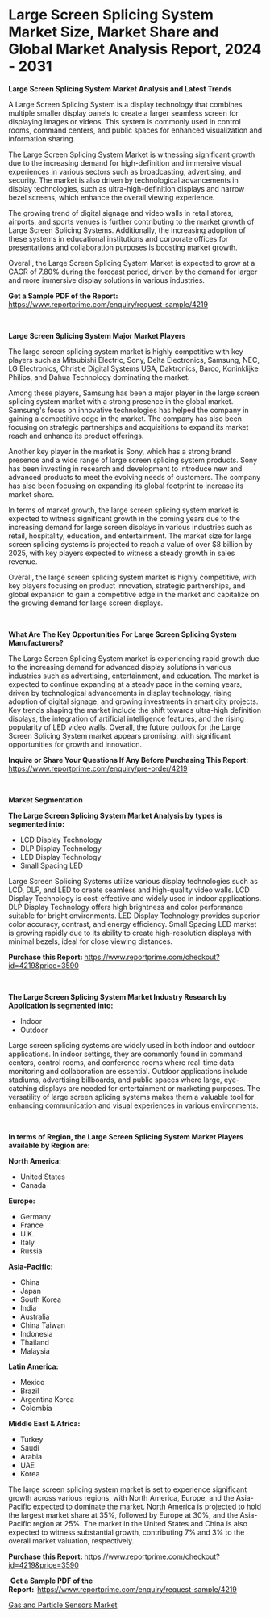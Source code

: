 <p><h1>Large Screen Splicing System Market Size, Market Share and Global Market Analysis Report, 2024 - 2031</h1></p><p><strong>Large Screen Splicing System Market Analysis and Latest Trends</strong></p>
<p><p>A Large Screen Splicing System is a display technology that combines multiple smaller display panels to create a larger seamless screen for displaying images or videos. This system is commonly used in control rooms, command centers, and public spaces for enhanced visualization and information sharing.</p><p>The Large Screen Splicing System Market is witnessing significant growth due to the increasing demand for high-definition and immersive visual experiences in various sectors such as broadcasting, advertising, and security. The market is also driven by technological advancements in display technologies, such as ultra-high-definition displays and narrow bezel screens, which enhance the overall viewing experience.</p><p>The growing trend of digital signage and video walls in retail stores, airports, and sports venues is further contributing to the market growth of Large Screen Splicing Systems. Additionally, the increasing adoption of these systems in educational institutions and corporate offices for presentations and collaboration purposes is boosting market growth.</p><p>Overall, the Large Screen Splicing System Market is expected to grow at a CAGR of 7.80% during the forecast period, driven by the demand for larger and more immersive display solutions in various industries.</p></p>
<p><strong>Get a Sample PDF of the Report:&nbsp;</strong> <a href="https://www.reportprime.com/enquiry/request-sample/4219">https://www.reportprime.com/enquiry/request-sample/4219</a></p>
<p>&nbsp;</p>
<p><strong>Large Screen Splicing System Major Market Players</strong></p>
<p><p>The large screen splicing system market is highly competitive with key players such as Mitsubishi Electric, Sony, Delta Electronics, Samsung, NEC, LG Electronics, Christie Digital Systems USA, Daktronics, Barco, Koninklijke Philips, and Dahua Technology dominating the market. </p><p>Among these players, Samsung has been a major player in the large screen splicing system market with a strong presence in the global market. Samsung's focus on innovative technologies has helped the company in gaining a competitive edge in the market. The company has also been focusing on strategic partnerships and acquisitions to expand its market reach and enhance its product offerings.</p><p>Another key player in the market is Sony, which has a strong brand presence and a wide range of large screen splicing system products. Sony has been investing in research and development to introduce new and advanced products to meet the evolving needs of customers. The company has also been focusing on expanding its global footprint to increase its market share.</p><p>In terms of market growth, the large screen splicing system market is expected to witness significant growth in the coming years due to the increasing demand for large screen displays in various industries such as retail, hospitality, education, and entertainment. The market size for large screen splicing systems is projected to reach a value of over $8 billion by 2025, with key players expected to witness a steady growth in sales revenue.</p><p>Overall, the large screen splicing system market is highly competitive, with key players focusing on product innovation, strategic partnerships, and global expansion to gain a competitive edge in the market and capitalize on the growing demand for large screen displays.</p></p>
<p>&nbsp;</p>
<p><strong>What Are The Key Opportunities For Large Screen Splicing System Manufacturers?</strong></p>
<p><p>The Large Screen Splicing System market is experiencing rapid growth due to the increasing demand for advanced display solutions in various industries such as advertising, entertainment, and education. The market is expected to continue expanding at a steady pace in the coming years, driven by technological advancements in display technology, rising adoption of digital signage, and growing investments in smart city projects. Key trends shaping the market include the shift towards ultra-high definition displays, the integration of artificial intelligence features, and the rising popularity of LED video walls. Overall, the future outlook for the Large Screen Splicing System market appears promising, with significant opportunities for growth and innovation.</p></p>
<p><strong>Inquire or Share Your Questions If Any Before Purchasing This Report:</strong> <a href="https://www.reportprime.com/enquiry/pre-order/4219">https://www.reportprime.com/enquiry/pre-order/4219</a></p>
<p>&nbsp;</p>
<p><strong>Market Segmentation</strong></p>
<p><strong>The Large Screen Splicing System Market Analysis by types is segmented into:</strong></p>
<p><ul><li>LCD Display Technology</li><li>DLP Display Technology</li><li>LED Display Technology</li><li>Small Spacing LED</li></ul></p>
<p><p>Large Screen Splicing Systems utilize various display technologies such as LCD, DLP, and LED to create seamless and high-quality video walls. LCD Display Technology is cost-effective and widely used in indoor applications. DLP Display Technology offers high brightness and color performance suitable for bright environments. LED Display Technology provides superior color accuracy, contrast, and energy efficiency. Small Spacing LED market is growing rapidly due to its ability to create high-resolution displays with minimal bezels, ideal for close viewing distances.</p></p>
<p><strong>Purchase this Report:&nbsp;</strong><a href="https://www.reportprime.com/checkout?id=4219&price=3590">https://www.reportprime.com/checkout?id=4219&price=3590</a></p>
<p>&nbsp;</p>
<p><strong>The Large Screen Splicing System Market Industry Research by Application is segmented into:</strong></p>
<p><ul><li>Indoor</li><li>Outdoor</li></ul></p>
<p><p>Large screen splicing systems are widely used in both indoor and outdoor applications. In indoor settings, they are commonly found in command centers, control rooms, and conference rooms where real-time data monitoring and collaboration are essential. Outdoor applications include stadiums, advertising billboards, and public spaces where large, eye-catching displays are needed for entertainment or marketing purposes. The versatility of large screen splicing systems makes them a valuable tool for enhancing communication and visual experiences in various environments.</p></p>
<p>&nbsp;</p>
<p><strong>In terms of Region, the Large Screen Splicing System Market Players available by Region are:</strong></p>
<p>
    <p> <strong> North America: </strong>
        <ul>
            <li>United States</li>
            <li>Canada</li>
        </ul>
        </p> 
    <p> <strong> Europe: </strong>
        <ul>
            <li>Germany</li>
            <li>France</li>
            <li>U.K.</li>
            <li>Italy</li>
            <li>Russia</li>
        </ul>
        </p> 
    <p> <strong> Asia-Pacific: </strong>
        <ul>
            <li>China</li>
            <li>Japan</li>
            <li>South Korea</li>
            <li>India</li>
            <li>Australia</li>
            <li>China Taiwan</li>
            <li>Indonesia</li>
            <li>Thailand</li>
            <li>Malaysia</li>
        </ul>
        </p> 
    <p> <strong> Latin America: </strong>
        <ul>
            <li>Mexico</li>
            <li>Brazil</li>
            <li>Argentina Korea</li>
            <li>Colombia</li>
        </ul>
        </p> 
    <p> <strong> Middle East & Africa: </strong>
        <ul>
            <li>Turkey</li>
            <li>Saudi</li>
            <li>Arabia</li>
            <li>UAE</li>
            <li>Korea</li>
        </ul>
    </p>
    </p>
<p><p>The large screen splicing system market is set to experience significant growth across various regions, with North America, Europe, and the Asia-Pacific expected to dominate the market. North America is projected to hold the largest market share at 35%, followed by Europe at 30%, and the Asia-Pacific region at 25%. The market in the United States and China is also expected to witness substantial growth, contributing 7% and 3% to the overall market valuation, respectively.</p></p>
<p><strong>Purchase this Report: </strong><a href="https://www.reportprime.com/checkout?id=4219&price=3590">https://www.reportprime.com/checkout?id=4219&price=3590</a></p>
<p>&nbsp;<strong>Get a Sample PDF of the Report:&nbsp;&nbsp;</strong><a href="https://www.reportprime.com/enquiry/request-sample/4219">https://www.reportprime.com/enquiry/request-sample/4219</a></p>
<p><strong></strong></p>
<p><p><a href="https://github.com/ashepherd82/Market-Research-Report-List-3/blob/main/gas-and-particle-sensors-market.md">Gas and Particle Sensors Market</a></p></p>